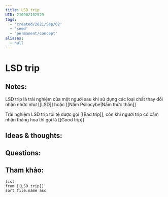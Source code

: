 ```yaml
---
title: LSD trip
UID: 210902102529
tags:
  - 'created/2021/Sep/02'
  - 'seed'
  - 'permanent/concept'
aliases:
  - null
---
```

# LSD trip

## Notes:
LSD trip là trải nghiệm của một người sau khi sử dụng các loại chất thay đổi nhận nhức như [[LSD]] hoặc [[Nấm Psilocybe|Nấm thức thần]]

Trải nghiệm LSD trip tồi tệ được gọi [[Bad trip]], còn khi người trip có cảm nhận thăng hoa thì gọi là [[Good trip]]

## Ideas & thoughts:

## Questions:


## Tham khảo:
```dataview
list
from [[LSD trip]]
sort file.name asc
```